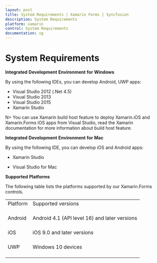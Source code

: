 ```yaml
---
layout: post
title: System Requirements | Xamarin Forms | Syncfusion
description: System Requirements
platform: xamarin
control: System Requirements
documentation: ug
---
```


# System Requirements

**Integrated** **Development** **Environment** **for** **Windows**

By using the following IDEs, you can develop Android, UWP apps:

* Visual Studio 2012 (.Net 4.5)
* Visual Studio 2013
* Visual Studio 2015
* Xamarin Studio

N> You can use Xamarin build host feature to deploy Xamarin.iOS and Xamarin.Forms iOS apps from Visual Studio, read the Xamarin documentation for more information about build host feature.

**Integrated** **Development** **Environment** **for** **Mac**

By using the following IDE, you can develop iOS and Android apps:

* Xamarin Studio

* Visual Studio for Mac

**Supported** **Platforms**

The following table lists the platforms supported by our Xamarin.Forms controls.

<table>
    <tr>
        <td>
            Platform
            <br/>
            <br/>
        </td>
        <td>
            Supported versions
            <br/>
            <br/>
        </td>
    </tr>
    <tr>
        <td>
            Android
            <br/>
            <br/>
        </td>
        <td>
            Android 4.1 (API level 16) and later versions
            <br/>
            <br/>
        </td>
    </tr>
    <tr>
        <td>
            iOS
            <br/>
            <br/>
        </td>
        <td>
            iOS 9.0 and later versions
            <br/>
            <br/>
        </td>
    </tr>
    <tr>
        <td>
            UWP
            <br/>
            <br/>
        </td>
        <td>
            Windows 10 devices
            <br/>
            <br/>
        </td>
    </tr>    
</table>